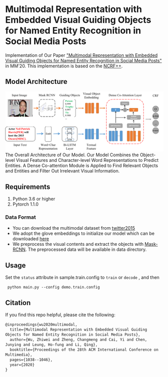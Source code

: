
# Multimodal Representation with Embedded Visual Guiding Objects for Named Entity Recognition in Social Media Posts
Implementation of Our Paper ["Multimodal Representation with Embedded Visual Guiding Objects for Named Entity Recognition in Social Media Posts"](https://dl.acm.org/doi/10.1145/3394171.3413650) in MM'20. This implementation is based on the [NCRF++](https://github.com/jiesutd/NCRFpp).

## Model Architecture

![avatar](./model.png)
The Overall Architecture of Our Model. Our Model Combines the Object-level Visual Features and Character-level
Word Representations to Predict Entities. A Dense Co-attention Module is Applied to Find Relevant Objects and Entities and Filter Out Irrelevant Visual Information.

## Requirements
1. Python 3.6 or higher
2. Pytorch 1.1.0


### Data Format
- You can download the multimodal dataset from [twitter2015](https://github.com/jefferyYu/UMT)
- We adopt the glove embeddings to initialize our model which can be downloaded [here](http://nlp.stanford.edu/data/glove.twitter.27B.zip)
- We preprocess the visual contents and extract the objects with [Mask-RCNN](https://github.com/matterport/Mask_RCNN/releases/download/v2.0/mask_rcnn_coco.h5 ). The preprocessed data will be available in data directory.


## Usage
Set the `status` attribute in sample.train.config to `train` or `decode` , and then
```
 python main.py --config demo.train.config
```

## Citation
If you find this repo helpful, please cite the following:
```
@inproceedings{wu2020multimodal,
  title={Multimodal Representation with Embedded Visual Guiding Objects for Named Entity Recognition in Social Media Posts},
  author={Wu, Zhiwei and Zheng, Changmeng and Cai, Yi and Chen, Junying and Leung, Ho-fung and Li, Qing},
  booktitle={Proceedings of the 28th ACM International Conference on Multimedia},
  pages={1038--1046},
  year={2020}
}
```